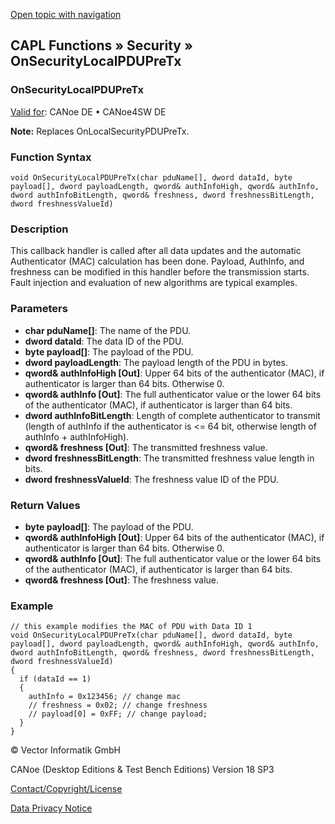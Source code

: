 [Open topic with navigation](../../../../../CANoeDEFamily.htm#Topics/CAPLFunctions/Security/CallbackHandler/CAPLfunctionOnSecurityLocalPDUPreTx.md)

## CAPL Functions » Security » OnSecurityLocalPDUPreTx

### OnSecurityLocalPDUPreTx

[Valid for](../../../Shared/FeatureAvailability.md): CANoe DE • CANoe4SW DE

**Note:** Replaces OnLocalSecurityPDUPreTx.

### Function Syntax

```plaintext
void OnSecurityLocalPDUPreTx(char pduName[], dword dataId, byte payload[], dword payloadLength, qword& authInfoHigh, qword& authInfo, dword authInfoBitLength, qword& freshness, dword freshnessBitLength, dword freshnessValueId)
```

### Description

This callback handler is called after all data updates and the automatic Authenticator (MAC) calculation has been done. Payload, AuthInfo, and freshness can be modified in this handler before the transmission starts. Fault injection and evaluation of new algorithms are typical examples.

### Parameters

- **char pduName[]**: The name of the PDU.
- **dword dataId**: The data ID of the PDU.
- **byte payload[]**: The payload of the PDU.
- **dword payloadLength**: The payload length of the PDU in bytes.
- **qword& authInfoHigh [Out]**: Upper 64 bits of the authenticator (MAC), if authenticator is larger than 64 bits. Otherwise 0.
- **qword& authInfo [Out]**: The full authenticator value or the lower 64 bits of the authenticator (MAC), if authenticator is larger than 64 bits.
- **dword authInfoBitLength**: Length of complete authenticator to transmit (length of authInfo if the authenticator is <= 64 bit, otherwise length of authInfo + authInfoHigh).
- **qword& freshness [Out]**: The transmitted freshness value.
- **dword freshnessBitLength**: The transmitted freshness value length in bits.
- **dword freshnessValueId**: The freshness value ID of the PDU.

### Return Values

- **byte payload[]**: The payload of the PDU.
- **qword& authInfoHigh [Out]**: Upper 64 bits of the authenticator (MAC), if authenticator is larger than 64 bits. Otherwise 0.
- **qword& authInfo [Out]**: The full authenticator value or the lower 64 bits of the authenticator (MAC), if authenticator is larger than 64 bits.
- **qword& freshness [Out]**: The freshness value.

### Example

```plaintext
// this example modifies the MAC of PDU with Data ID 1
void OnSecurityLocalPDUPreTx(char pduName[], dword dataId, byte payload[], dword payloadLength, qword& authInfoHigh, qword& authInfo, dword authInfoBitLength, qword& freshness, dword freshnessBitLength, dword freshnessValueId)
{
  if (dataId == 1)
  {
    authInfo = 0x123456; // change mac
    // freshness = 0x02; // change freshness
    // payload[0] = 0xFF; // change payload;
  }
}
```

© Vector Informatik GmbH

CANoe (Desktop Editions & Test Bench Editions) Version 18 SP3

[Contact/Copyright/License](../../../Shared/ContactCopyrightLicense.md)

[Data Privacy Notice](https://www.vector.com/int/en/company/get-info/privacy-policy/)